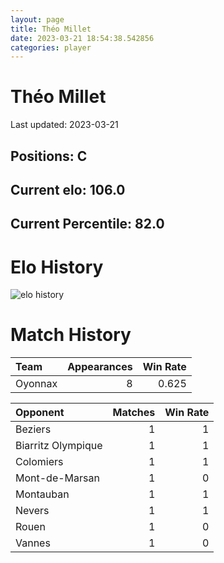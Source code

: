 ```yaml
---  
layout: page  
title: Théo Millet  
date: 2023-03-21 18:54:38.542856  
categories: player  
---
```

# Théo Millet


Last updated: 2023-03-21
## Positions: C

## Current elo: 106.0

## Current Percentile: 82.0

# Elo History


![elo history](history_ThéoMillet.png)
# Match History


| Team    |   Appearances |   Win Rate |
|:--------|--------------:|-----------:|
| Oyonnax |             8 |      0.625 |

| Opponent           |   Matches |   Win Rate |
|:-------------------|----------:|-----------:|
| Beziers            |         1 |          1 |
| Biarritz Olympique |         1 |          1 |
| Colomiers          |         1 |          1 |
| Mont-de-Marsan     |         1 |          0 |
| Montauban          |         1 |          1 |
| Nevers             |         1 |          1 |
| Rouen              |         1 |          0 |
| Vannes             |         1 |          0 |